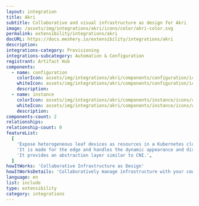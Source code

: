 ```yaml
---
layout: integration
title: Akri
subtitle: Collaborative and visual infrastructure as design for Akri
image: /assets/img/integrations/akri/icons/color/akri-color.svg
permalink: extensibility/integrations/akri
docURL: https://docs.meshery.io/extensibility/integrations/akri
description:
integrations-category: Provisioning
integrations-subcategory: Automation & Configuration
registrant: Artifact Hub
components:
  - name: configuration
    colorIcon: assets/img/integrations/akri/components/configuration/icons/color/configuration-color.svg
    whiteIcon: assets/img/integrations/akri/components/configuration/icons/white/configuration-white.svg
    description:
  - name: instance
    colorIcon: assets/img/integrations/akri/components/instance/icons/color/instance-color.svg
    whiteIcon: assets/img/integrations/akri/components/instance/icons/white/instance-white.svg
    description:
components-count: 2
relationships:
relationship-count: 0
featureList:
  [
    'Expose heterogeneous leaf devices as resources in a Kubernetes cluster',
    'It is made for the edge and handles the dynamic appearance and disappearance of leaf devices.',
    'It provides an abstraction layer similar to CNI.',
  ]
howItWorks: 'Collaborative Infrastructure as Design'
howItWorksDetails: 'Collaboratively manage infrastructure with your coworkers synchronously sharing the same designs.'
language: en
list: include
type: extensibility
category: integrations
---
```

